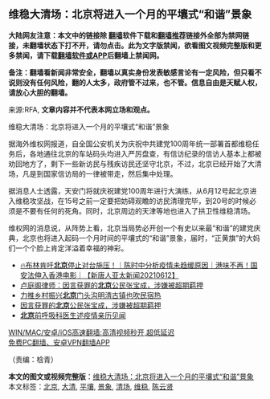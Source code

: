  <h2>维稳大清场：北京将进入一个月的平壤式“和谐”景象</h2> <p class="notice"><b>大陆网友注意：本文中的链接除 <a href="https://github.com/bannedbook/fanqiang" >翻墙</a>软件下载和<a href="https://github.com/killgcd/justmysocks/blob/master/README.md">翻墙推荐</a>链接外全部为禁网链接，未翻墙状态下打不开，请勿点击。此为文字版禁闻，欲看图文视频完整版和更多禁闻，请下载<a href="https://github.com/bannedbook/fanqiang">翻墙软件或APP</a>后翻墙上禁闻网。</p><p>备注：翻墙看新闻非常安全，翻墙以真实身份发表敏感言论有一定风险，但只看不说则没有任何风险，翻的人太多，政府管不过来，也不管。信息自由是天赋人权，请放心大胆的翻墙。</b></p>  <div class="entry"> <p>来源:RFA, <strong>文章内容并不代表本网立场和观点。</strong></p> <p>&#32500;&#31283;&#22823;&#28165;&#22330;&#65306;&#21271;&#20140;&#23558;&#36827;&#20837;&#19968;&#20010;&#26376;&#30340;&#24179;&#22756;&#24335;&#8220;&#21644;&#35856;&#8221;&#26223;&#35937;             </p>  <p>&#25454;&#28023;&#22806;&#32500;&#26435;&#32593;&#25253;&#36947;&#65292;&#33258;&#20840;&#22269;&#20844;&#23433;&#26426;&#20851;&#20026;&#24198;&#31069;&#20013;&#20849;&#24314;&#20826;100&#21608;&#24180;&#32479;&#19968;&#37096;&#32626;&#39318;&#37117;&#32500;&#31283;&#20219;&#21153;&#21518;&#65292;&#21508;&#22320;&#36890;&#24448;&#21271;&#20140;&#30340;&#36710;&#31449;&#30721;&#22836;&#22343;&#36827;&#20837;&#20005;&#21385;&#30424;&#26597;&#65292;&#26377;&#20449;&#35775;&#32426;&#24405;&#30340;&#20449;&#35775;&#20154;&#22522;&#26412;&#19978;&#37117;&#34987;&#21149;&#22238;&#22320;&#26041;&#20102;&#65292;&#21097;&#19979;&#19968;&#20123;&#26032;&#35775;&#27665;&#19982;&#27531;&#30142;&#35775;&#27665;&#36824;&#22362;&#23432;&#21271;&#20140;&#65292;&#19981;&#36807;&#65292;&#21271;&#20140;&#24050;&#32463;&#24320;&#22987;&#20102;&#22823;&#28165;&#22330;&#65292;&#20961;&#26159;&#21040;&#22269;&#23478;&#20449;&#35775;&#23616;&#30340;&#19968;&#24459;&#34987;&#24102;&#36208;&#65292;&#28982;&#21518;&#38598;&#20013;&#22788;&#29702;&#12290;</p> <p>&#25454;&#28040;&#24687;&#20154;&#22763;&#36879;&#38706;&#65292;&#22825;&#23433;&#38376;&#23558;&#23601;&#24198;&#31069;&#24314;&#20826;100&#21608;&#24180;&#36827;&#34892;&#22823;&#28436;&#32451;&#65292;&#20174;6&#26376;12&#21495;&#36215;&#21271;&#20140;&#36827;&#20837;&#32500;&#31283;&#25915;&#22362;&#25112;&#65292;&#22312;15&#21495;&#20043;&#21069;&#19968;&#23450;&#35201;&#25226;&#22952;&#30861;&#35266;&#30651;&#30340;&#35775;&#27665;&#28165;&#29702;&#23436;&#27605;&#65292;&#21040;20&#21495;&#30340;&#26102;&#20505;&#24517;&#39035;&#26159;&#19981;&#35201;&#26377;&#20219;&#20309;&#30340;&#27515;&#35282;&#12290;&#21516;&#26102;&#65292;&#21271;&#20140;&#21608;&#36793;&#30340;&#22825;&#27941;&#31561;&#22320;&#20063;&#36827;&#20837;&#20102;&#25329;&#21355;&#24615;&#32500;&#31283;&#28165;&#22330;&#12290;</p>  <p>&#32500;&#26435;&#32593;&#30340;&#28040;&#24687;&#35828;&#65292;&#20174;&#38453;&#21183;&#19978;&#30475;&#65292;&#21271;&#20140;&#24403;&#23616;&#21183;&#24517;&#24320;&#21019;&#19968;&#20010;&#26377;&#21490;&#20197;&#26469;&#26368;&#8220;&#21644;&#35856;&#8221;&#30340;&#24314;&#20826;&#24198;&#20856;&#65292;&#21271;&#20140;&#20063;&#23558;&#36827;&#20837;&#36215;&#30721;&#19968;&#20010;&#26376;&#26102;&#38388;&#30340;&#24179;&#22756;&#24335;&#30340;&#8220;&#21644;&#35856;&#8221;&#26223;&#35937;&#65292;&#23626;&#26102;&#65292;&#8220;&#27491;&#40644;&#26071;&#8221;&#30340;&#22823;&#22920;&#20204;&#19968;&#20010;&#20010;&#33080;&#19978;&#32943;&#23450;&#27915;&#28322;&#30528;&#24184;&#31119;&#30340;&#31070;&#24425;&#12290;</p> <ul class='op-related-articles' title='相关阅读'> <li><a href='https://www.bannedbook.org/bnews/taiwannews/20210612/1565566.html' target='_blank'>🔥布林肯吁<b>北京</b>停止对台施压！｜陈时中分析疫情未趋缓原因｜港味不再！国安法伸入香港电影｜【新唐人亚太新闻20210612】</a></li> <li><a href='https://www.bannedbook.org/bnews/baitai/20210612/1565555.html' target='_blank'>卢庭阁律师：因言获罪的<b>北京</b>公民张宝成，涉嫌被超期羁押</a></li> <li><a href='https://www.bannedbook.org/bnews/baitai/20210612/1565548.html' target='_blank'>力推乡村振兴<b>北京</b>门头沟明清古镇也吹民宿热</a></li> <li><a href='https://www.bannedbook.org/bnews/baitai/20210612/1565321.html' target='_blank'>因言获罪的<b>北京</b>公民张宝成，涉嫌被超期羁押</a></li> <li><a href='https://www.bannedbook.org/bnews/cbnews/20210612/1565279.html' target='_blank'><b>北京</b>前呼吸科医生述疫情亲历见闻</a></li> </ul> <p class="texttj"> <a href="https://github.com/bannedbook/fanqiang/wiki/V2ray%E6%9C%BA%E5%9C%BA" target="_blank">WIN/MAC/安卓/iOS高速翻墙:高清视频秒开,超低延迟</a><br/> <a href="https://github.com/bannedbook/fanqiang/wiki/%E7%A6%81%E9%97%BB%E7%BD%91%E5%AE%89%E5%8D%93%E7%BF%BB%E5%A2%99%E6%96%B0%E9%97%BBAPP" target="_blank">免费PC翻墙、安卓VPN翻墙APP</a></p> <p>&#65288;&#36131;&#32534;&#65306;&#26770;&#38738;&#65289;</p><a name='sharetosocial'></a>       <div><b>本文的图文或视频完整版</b>：<a href='https://www.bannedbook.org/bnews/headline/20210613/1565624.html'>维稳大清场：北京将进入一个月的平壤式“和谐”景象</a></div>  </div><!--END ENTRY--> <div class="postfooter"> <div>本文标签：<a href="https://www.bannedbook.org/bnews/tag/%e5%8c%97%e4%ba%ac/" rel="tag">北京</a>, <a href="https://www.bannedbook.org/bnews/tag/%e5%a4%a7%e6%b8%85/" rel="tag">大清</a>, <a href="https://www.bannedbook.org/bnews/tag/%e5%b9%b3%e5%a3%a4/" rel="tag">平壤</a>, <a href="https://www.bannedbook.org/bnews/tag/%E6%99%AF%E8%B1%A1/" rel="tag">景象</a>, <a href="https://www.bannedbook.org/bnews/tag/%E6%B8%85%E5%9C%BA/" rel="tag">清场</a>, <a href="https://www.bannedbook.org/bnews/tag/%e7%bb%b4%e7%a8%b3/" rel="tag">维稳</a>, <a href="https://www.bannedbook.org/bnews/tag/%e9%99%88%e4%ba%91%e8%b4%a4/" rel="tag">陈云贤</a></div>  </div><!--END POSTFOOTER--> 